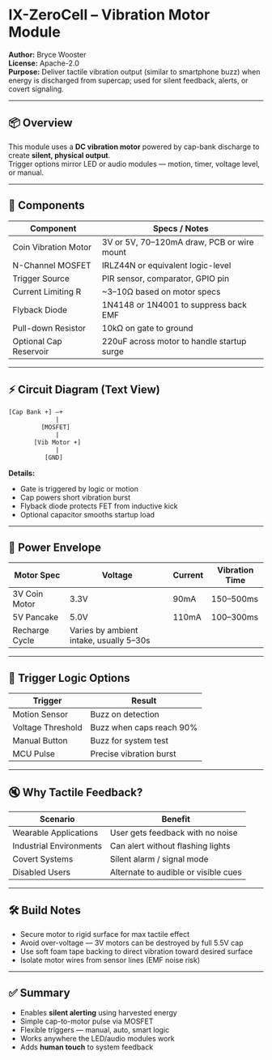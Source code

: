 # IX-ZeroCell – Vibration Motor Module

**Author:** Bryce Wooster  
**License:** Apache-2.0  
**Purpose:** Deliver tactile vibration output (similar to smartphone buzz) when energy is discharged from supercap; used for silent feedback, alerts, or covert signaling.

---

## 📦 Overview

This module uses a **DC vibration motor** powered by cap-bank discharge to create **silent, physical output**.  
Trigger options mirror LED or audio modules — motion, timer, voltage level, or manual.

---

## 🧱 Components

| Component            | Specs / Notes                             |
|------------------------|-------------------------------------------|
| Coin Vibration Motor   | 3V or 5V, 70–120mA draw, PCB or wire mount  
| N-Channel MOSFET       | IRLZ44N or equivalent logic-level  
| Trigger Source         | PIR sensor, comparator, GPIO pin  
| Current Limiting R     | ~3–10Ω based on motor specs  
| Flyback Diode          | 1N4148 or 1N4001 to suppress back EMF  
| Pull-down Resistor     | 10kΩ on gate to ground  
| Optional Cap Reservoir | 220uF across motor to handle startup surge  

---

## ⚡ Circuit Diagram (Text View)

```txt
[Cap Bank +] —+
             |
         [MOSFET]
             |
       [Vib Motor +]
             |
          [GND]
```

**Details:**

- Gate is triggered by logic or motion  
- Cap powers short vibration burst  
- Flyback diode protects FET from inductive kick  
- Optional capacitor smooths startup load

---

## 🔧 Power Envelope

| Motor Spec     | Voltage | Current | Vibration Time |
|----------------|---------|---------|----------------|
| 3V Coin Motor  | 3.3V    | 90mA    | 150–500ms  
| 5V Pancake     | 5.0V    | 110mA   | 100–300ms  
| Recharge Cycle | Varies by ambient intake, usually 5–30s  

---

## 🔁 Trigger Logic Options

| Trigger           | Result                                |
|---------------------|-----------------------------------------|
| Motion Sensor      | Buzz on detection  
| Voltage Threshold  | Buzz when caps reach 90%  
| Manual Button      | Buzz for system test  
| MCU Pulse          | Precise vibration burst  

---

## 🔇 Why Tactile Feedback?

| Scenario              | Benefit                                 |
|-------------------------|------------------------------------------|
| Wearable Applications  | User gets feedback with no noise  
| Industrial Environments| Can alert without flashing lights  
| Covert Systems         | Silent alarm / signal mode  
| Disabled Users         | Alternate to audible or visible cues  

---

## 🛠️ Build Notes

- Secure motor to rigid surface for max tactile effect  
- Avoid over-voltage — 3V motors can be destroyed by full 5.5V cap  
- Use soft foam tape backing to direct vibration toward desired surface  
- Isolate motor wires from sensor lines (EMF noise risk)  

---

## ✅ Summary

- Enables **silent alerting** using harvested energy  
- Simple cap-to-motor pulse via MOSFET  
- Flexible triggers — manual, auto, smart logic  
- Works anywhere the LED/audio modules work  
- Adds **human touch** to system feedback

